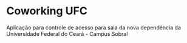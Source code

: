 # Coworking UFC
Aplicação para controle de acesso para sala da nova dependência da Universidade Federal do Ceará - Campus Sobral
